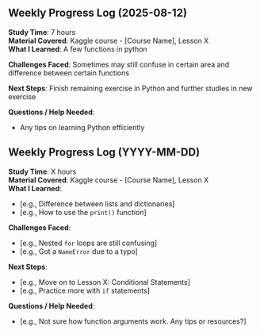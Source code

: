 ## Weekly Progress Log (2025-08-12)

**Study Time**: 7 hours  
**Material Covered**: Kaggle course - [Course Name], Lesson X  
**What I Learned**:
A few functions in python

**Challenges Faced**:
Sometimes may still confuse in certain area and difference between certain functions

**Next Steps**:
Finish remaining exercise in Python and further studies in new exercise

**Questions / Help Needed**:
- Any tips on learning Python efficiently

## Weekly Progress Log (YYYY-MM-DD)

**Study Time**: X hours  
**Material Covered**: Kaggle course - [Course Name], Lesson X  
**What I Learned**:
- [e.g., Difference between lists and dictionaries]
- [e.g., How to use the `print()` function]

**Challenges Faced**:
- [e.g., Nested `for` loops are still confusing]
- [e.g., Got a `NameError` due to a typo]

**Next Steps**:
- [e.g., Move on to Lesson X: Conditional Statements]
- [e.g., Practice more with `if` statements]

**Questions / Help Needed**:
- [e.g., Not sure how function arguments work. Any tips or resources?]
